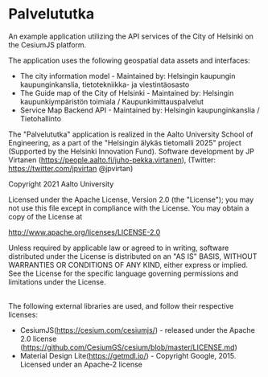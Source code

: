 # Palvelututka

An example application utilizing the API services of the City of Helsinki on the CesiumJS platform. 
 
The application uses the following geospatial data assets and interfaces:
* The city information model - Maintained by: Helsingin kaupungin kaupunginkanslia, tietotekniikka- ja viestintäosasto
* The Guide map of the City of Helsinki - Maintained by: Helsingin kaupunkiympäristön toimiala / Kaupunkimittauspalvelut
* Service Map Backend API - Maintained by: Helsingin kaupunginkanslia / Tietohallinto
 
The "Palvelututka" application is realized in the Aalto University School of Engineering, as a part of the "Helsingin älykäs tietomalli 2025" project (Supported by the Helsinki Innovation Fund). 
Software development by JP Virtanen (https://people.aalto.fi/juho-pekka.virtanen), (Twitter: https://twitter.com/jpvirtan @jpvirtan)

Copyright 2021 Aalto University

Licensed under the Apache License, Version 2.0 (the "License");
you may not use this file except in compliance with the License.
You may obtain a copy of the License at

http://www.apache.org/licenses/LICENSE-2.0

Unless required by applicable law or agreed to in writing, software
distributed under the License is distributed on an "AS IS" BASIS,
WITHOUT WARRANTIES OR CONDITIONS OF ANY KIND, either express or implied.
See the License for the specific language governing permissions and
limitations under the License.<br/><br/>
		
The following external libraries are used, and follow their respective licenses: 
* CesiumJS(https://cesium.com/cesiumjs/) - released under the Apache 2.0 license (https://github.com/CesiumGS/cesium/blob/master/LICENSE.md)
* Material Design Lite(https://getmdl.io/) - Copyright Google, 2015. Licensed under an Apache-2 license 